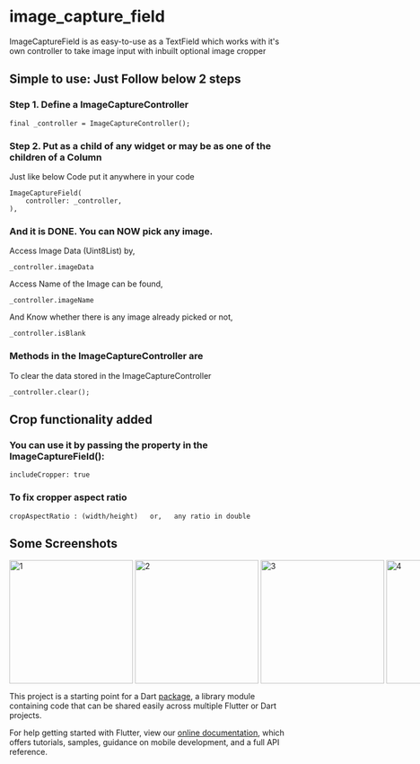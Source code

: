 # image_capture_field

ImageCaptureField is as easy-to-use as a TextField which works with it's own controller to take image input with inbuilt optional image cropper

## Simple to use: Just Follow below 2 steps


### Step 1. Define a ImageCaptureController

```
final _controller = ImageCaptureController();
```

### Step 2. Put as a child of any widget or may be as one of the children of a Column

Just like below Code put it anywhere in your code

```
ImageCaptureField(
    controller: _controller,
),
```
               
### And it is DONE. You can NOW pick any image.

Access Image Data (Uint8List) by,

```
_controller.imageData
```

Access Name of the Image can be found,

```
_controller.imageName
```

And Know whether there is any image already picked or not, 

```
_controller.isBlank
```

### Methods in the ImageCaptureController are

To clear the data stored in the ImageCaptureController

```
_controller.clear();
```

## Crop functionality added 

### You can use it by passing the property in the ImageCaptureField():

```
includeCropper: true
```

### To fix cropper aspect ratio

```
cropAspectRatio : (width/height)   or,   any ratio in double
```

## Some Screenshots

<div style="display: flex; justify-content: space-between;">
    <img src="https://i.postimg.cc/hPTcZctq/1.jpg" width="220px" alt="1"/>&nbsp; &nbsp;
    <img src="https://i.postimg.cc/0yvxLFzK/2.jpg" width="220px" alt="2"/>&nbsp; &nbsp;
    <img src="https://i.postimg.cc/wBTzBNc6/3.jpg" width="220px" alt="3"/>&nbsp; &nbsp;
    <img src="https://i.postimg.cc/857VRV09/4.jpg" width="220px" alt="4"/>&nbsp; &nbsp;
    <img src="https://i.postimg.cc/0NWsKNc7/5.jpg" width="220px" alt="5"/>&nbsp; &nbsp;
    <img src="https://i.postimg.cc/mgSRRj9X/6.jpg" width="220px" alt="6"/>&nbsp; &nbsp;
</div>

This project is a starting point for a Dart
[package](https://flutter.dev/developing-packages/),
a library module containing code that can be shared easily across
multiple Flutter or Dart projects.

For help getting started with Flutter, view our 
[online documentation](https://flutter.dev/docs), which offers tutorials, 
samples, guidance on mobile development, and a full API reference.
